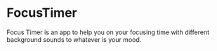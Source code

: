 # FocusTimer
Focus Timer is an app to help you on your focusing time with different background sounds to whatever is your mood.  
